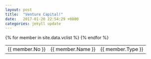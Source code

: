 ```yaml
---
layout: post
title:  "Venture Capital!"
date:   2017-01-20 22:54:29 +0800
categories: jekyll update
---
```


<table>
{% for member in site.data.vclist %}
  <tr>
    <td>
      {{ member.No }}
    </td>
    <td>
      {{ member.Name }}
    </td>
    <td>
        {{ member.Type }}
    </td>
  </tr>
{% endfor %}
</table>
